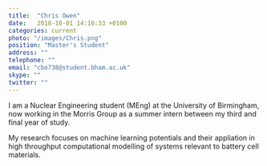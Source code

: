 ```yaml
---
title:  "Chris Owen"
date:   2018-10-01 14:16:33 +0100
categories: current
photo: "/images/Chris.png"
position: "Master's Student"
address: ""
telephone: ""
email: "cbo738@student.bham.ac.uk"
skype: ""
twitter: ""
---
```

I am a Nuclear Engineering student (MEng) at the University of Birmingham, now working in the Morris Group as a summer intern between my third and final year of study.

My research focuses on machine learning potentials and their appliation in  high throughput computational modelling of systems relevant to battery cell materials.
